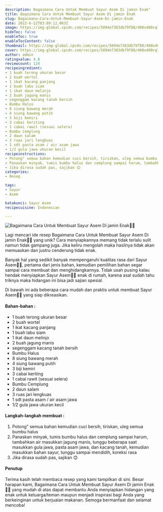 ```yaml
---
description: Bagaimana Cara Untuk Membuat Sayur Asem Di jamin Enak"
title: Bagaimana Cara Untuk Membuat Sayur Asem Di jamin Enak
slug: Bagaimana-Cara-Untuk-Membuat-Sayur-Asem-Di-jamin-Enak
date: 2022-6-22T03:09:12.063Z
image: https://img-global.cpcdn.com/recipes/5894e7383db79f88/400x400cq70/photo.jpg
hideToc: false
enableToc: true
enableTocContent: false
thumbnail: https://img-global.cpcdn.com/recipes/5894e7383db79f88/400x400cq70/photo.jpg
cover: https://img-global.cpcdn.com/recipes/5894e7383db79f88/400x400cq70/photo.jpg
author: admin
ratingvalue: 4.8
reviewcount: 124
recipeingredient:
- 1 buah terong ukuran besar
- 2 buah wortel
- 1 ikat kacang panjang
- 1 buah labu siam
- 1 ikat daun melinjo
- 2 buah jagung manis
- segenggam kacang tanah bersih
- Bumbu Halus
- 8 siung bawang merah
- 4 siung bawang putih
- 3 biji kemiri
- 3 cabai keriting
- 1 cabai rawit (sesuai selera)
- Bumbu Cemplung
- 2 daun salam
- 3 ruas jari lengkuas
- 1 sdt pasta asam / air asam jawa
- 1/2 gula jawa ukuran kecil
recipeinstructions:
- Potong" semua bahan kemudian cuci bersih, tiriskan, uleg semua bumbu halus
- Panaskan minyak, tumis bumbu halus dan cemplung sampai harum, tambahkan air masukkan jagung manis, tunggu beberapa saat masukkan gula jawa, pasta asam jawa, dan kacang tanah, kemudian masukkan bahan sayur, tunggu sampai mendidih, koreksi rasa
- Jika dirasa sudah pas, sajikan 😊
categories:
- Resep

tags:
- Sayur
- Asem

katakunci: Sayur Asem
recipecuisine: Indonesian

---
```


![Bagaimana Cara Untuk Membuat Sayur Asem Di jamin Enak👩‍🍳](https://img-global.cpcdn.com/recipes/5894e7383db79f88/400x400cq70/photo.jpg)

Lagi mencari ide resep Bagaimana Cara Untuk Membuat Sayur Asem Di jamin Enak👩‍🍳 yang unik? Cara menyiapkannya memang tidak terlalu sulit namun tidak gampang juga. Jika keliru mengolah maka hasilnya tidak akan memuaskan dan justru cenderung tidak enak.

Banyak hal yang sedikit banyak mempengaruhi kualitas rasa dari Sayur Asem👩‍🍳, pertama dari jenis bahan, kemudian pemilihan bahan segar sampai cara membuat dan menghidangkannya. Tidak usah pusing kalau hendak menyiapkan Sayur Asem👩‍🍳 enak di rumah, karena asal sudah tahu triknya maka hidangan ini bisa jadi sajian spesial.

Di bawah ini ada beberapa cara mudah dan praktis untuk membuat Sayur Asem👩‍🍳 yang siap dikreasikan.

<!--inarticleads1-->

#### Bahan-bahan :

- 1 buah terong ukuran besar
- 2 buah wortel
- 1 ikat kacang panjang
- 1 buah labu siam
- 1 ikat daun melinjo
- 2 buah jagung manis
- segenggam kacang tanah bersih
- Bumbu Halus
- 8 siung bawang merah
- 4 siung bawang putih
- 3 biji kemiri
- 3 cabai keriting
- 1 cabai rawit (sesuai selera)
- Bumbu Cemplung
- 2 daun salam
- 3 ruas jari lengkuas
- 1 sdt pasta asam / air asam jawa
- 1/2 gula jawa ukuran kecil

<!--inarticleads2-->

#### Langkah-langkah membuat :

1. Potong" semua bahan kemudian cuci bersih, tiriskan, uleg semua bumbu halus
1. Panaskan minyak, tumis bumbu halus dan cemplung sampai harum, tambahkan air masukkan jagung manis, tunggu beberapa saat masukkan gula jawa, pasta asam jawa, dan kacang tanah, kemudian masukkan bahan sayur, tunggu sampai mendidih, koreksi rasa
1. Jika dirasa sudah pas, sajikan 😊

#### Penutup

Terima kasih telah membaca resep yang kami tampilkan di sini. Besar harapan kami, Bagaimana Cara Untuk Membuat Sayur Asem Di jamin Enak👩‍🍳 yang mudah di atas dapat membantu Anda menyiapkan hidangan yang enak untuk keluarga/teman maupun menjadi inspirasi bagi Anda yang berkeinginan untuk berjualan makanan. Semoga bermanfaat dan selamat mencoba!